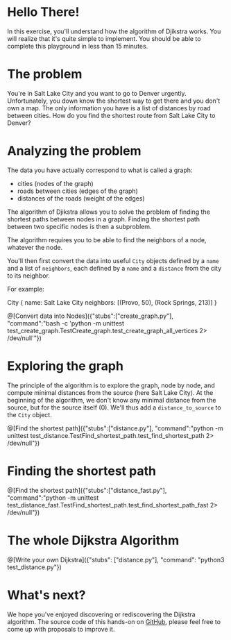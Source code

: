# Hello There!

In this exercise, you'll understand how the algorithm of Djikstra works. You will realize that it's quite simple to implement. You should be able to complete this playground in less than 15 minutes.

# The problem

You're in Salt Lake City and you want to go to Denver urgently. Unfortunately, you down know the shortest way to get there and you don't own a map. The only information you have is a list of distances by road between cities. How do you find the shortest route from Salt Lake City to Denver? 

# Analyzing the problem

The data you have actually correspond to what is called a graph:
- cities (nodes of the graph)
- roads between cities (edges of the graph)
- distances of the roads (weight of the edges)

The algorithm of Djikstra allows you to solve the problem of finding the shortest paths between nodes in a graph. Finding the shortest path between two specific nodes is then a subproblem.

The algorithm requires you to be able to find the neighbors of a node, whatever the node.

You'll then first convert the data into useful ```City``` objects defined by a ```name``` and a list of ```neighbors```, each defined by a ```name``` and a ```distance``` from the city to its neighbor.

For example:

City {
	name: Salt Lake City
	neighbors: [(Provo, 50),
				(Rock Springs, 213)]
}

@[Convert data into Nodes]({"stubs":["create_graph.py"], "command":"bash -c 'python -m unittest test_create_graph.TestCreate_graph.test_create_graph_all_vertices 2> /dev/null'"})

# Exploring the graph

The principle of the algorithm is to explore the graph, node by node, and compute minimal distances from the source (here Salt Lake City). At the beginning of the algorithm, we don't know any minimal distance from the source, but for the source itself (0). We'll thus add a ```distance_to_source``` to the ```City``` object.

@[Find the shortest path]({"stubs":["distance.py"], "command":"python -m unittest test_distance.TestFind_shortest_path.test_find_shortest_path 2> /dev/null"})

# Finding the shortest path

@[Find the shortest path]({"stubs":["distance_fast.py"], "command":"python -m unittest test_distance_fast.TestFind_shortest_path.test_find_shortest_path_fast 2> /dev/null"})

# The whole Dijkstra Algorithm

@[Write your own Dijkstra]({"stubs": ["distance.py"], "command": "python3 test_distance.py"})

# What's next?

We hope you've enjoyed discovering or rediscovering the Dijkstra algorithm. The source code of this hands-on on [GitHub](https://github.com/2StepsFr0mHell/Dijkstra-hands-on), please feel free to come up with proposals to improve it.
